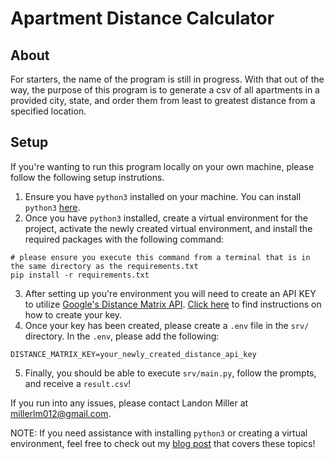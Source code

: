 # Apartment Distance Calculator

## About

For starters, the name of the program is still in progress. With that out of the way, the purpose of this program is to generate a csv of all apartments in a provided city, state, and order them from least to greatest distance from a specified location.

## Setup

If you're wanting to run this program locally on your own machine, please follow the following setup instrutions.

1. Ensure you have `python3` installed on your machine. You can install `python3` [here](https://www.python.org/downloads/).
2. Once you have `python3` installed, create a virtual environment for the project, activate the newly created virtual environment, and install the required packages with the following command:

```
# please ensure you execute this command from a terminal that is in the same directory as the requirements.txt
pip install -r requirements.txt
```

3. After setting up you're environment you will need to create an API KEY to utilize [Google's Distance Matrix API](https://developers.google.com/maps/documentation/distance-matrix/overview). [Click here](https://developers.google.com/maps/documentation/distance-matrix/get-api-key#creating-api-keys) to find instructions on how to create your key.
4. Once your key has been created, please create a `.env` file in the `srv/` directory. In the `.env`, please add the following:

```
DISTANCE_MATRIX_KEY=your_newly_created_distance_api_key
```

5. Finally, you should be able to execute `srv/main.py`, follow the prompts, and receive a `result.csv`! 

If you run into any issues, please contact Landon Miller at millerlm012@gmail.com.


NOTE: If you need assistance with installing `python3` or creating a virtual environment, feel free to check out my [blog post](https://landon-miller.com/blog/posts/python-tutorials/getting-started) that covers these topics!
